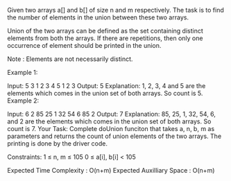 Given two arrays a[] and b[] of size n and m respectively. The task is to find the number of elements in the union between these two arrays.

Union of the two arrays can be defined as the set containing distinct elements from both the arrays. If there are repetitions, then only one occurrence of element should be printed in the union.

Note : Elements are not necessarily distinct.

Example 1:

Input:
5 3
1 2 3 4 5
1 2 3
Output: 
5
Explanation: 
1, 2, 3, 4 and 5 are the
elements which comes in the union set
of both arrays. So count is 5.
Example 2:

Input:
6 2 
85 25 1 32 54 6
85 2 
Output: 
7
Explanation: 
85, 25, 1, 32, 54, 6, and
2 are the elements which comes in the
union set of both arrays. So count is 7.
Your Task:
Complete doUnion funciton that takes a, n, b, m as parameters and returns the count of union elements of the two arrays. The printing is done by the driver code.

Constraints:
1 ≤ n, m ≤ 105
0 ≤ a[i], b[i] < 105

Expected Time Complexity : O(n+m)
Expected Auxilliary Space : O(n+m)
